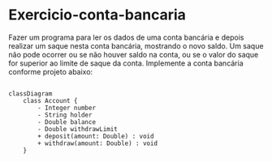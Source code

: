 # Exercicio-conta-bancaria

Fazer um programa para ler os dados de uma conta bancária e depois realizar um
saque nesta conta bancária, mostrando o novo saldo. Um saque não pode ocorrer
ou se não houver saldo na conta, ou se o valor do saque for superior ao limite de
saque da conta. Implemente a conta bancária conforme projeto abaixo:

```mermaid

classDiagram
    class Account {
        - Integer number
        - String holder
        - Double balance
        - Double withdrawLimit
        + deposit(amount: Double) : void
        + withdraw(amount: Double) : void
    }

```
